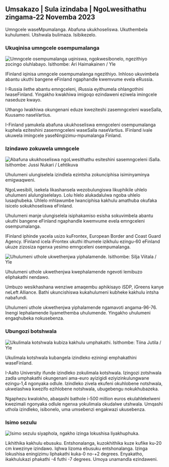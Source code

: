 ## Umsakazo \| Sula izindaba \| NgoLwesithathu zingama-22 Novemba 2023

Umngcele waseMpumalanga. Abafuna ukukhoseliswa. Ukuthembela kuhulumeni. Utshwala bulimaza. Isibikezelo.

### Ukuqinisa umngcele osempumalanga

![Umngcele osempumalanga uqiniswa, ngokwesibonelo, ngezithiyo zocingo oluhlabayo. Isithombe: Ari Haimakainen / Yle](https://images.cdn.yle.fi/image/upload/c_crop,h_3078,w_5472,x_0,y_157/ar_1.7777777777777777,c_fill,g_faces,w_01_1.q_auto:eco/f_auto/fl_lossy/v1700489748/39-1203622655b691ed016a)

IFinland iqinisa umngcele osempumalanga ngezithiyo. Inhloso ukuvimbela abantu ukuthi bangene eFinland ngaphandle kwemvume evela eRussia.

I-Russia ilethe abantu emngceleni, iRussia eyithumela ohlangothini lwaseFinland. Yingakho kwakhiwa imigoqo ezindaweni eziwela imingcele naseduze kwayo.

Uthango lwakhiwa okungenani eduze kweziteshi zasemngceleni waseSalla, Kuusamo naseVartius.

I-Finland yamukela abafuna ukukhoseliswa emngceleni osempumalanga kuphela eziteshini zasemngceleni waseSalla naseVartius. IFinland ivale ukuwela imingcele yaseNingizimu-mpumalanga Finland.

### Izindawo zokuwela umngcele

![Abafuna ukukhoseliswa ngoLwesithathu esiteshini sasemngceleni iSalla. Isithombe: Jussi Nukari / Lehtikuva](https://images.cdn.yle.fi/image/upload/c_crop,h_2879,w_5119,x_0,y_429/ar_1.7777777777777777,c_fill,g_faces,w_1_7.q_auto:eco/f_auto/fl_lossy/v1700655653/39-1204918655df1f3cef50)

Uhulumeni ulungiselela izindlela ezintsha zokunciphisa isiminyaminya emigwaqweni.

NgoLwesibili, isekela likashansela wezobulungiswa likuphikile uhlelo uhulumeni alulungiselelayo. Lolu hlelo alukadalulwa ngoba uhlelo lusaqhubeka. Uhlelo mhlawumbe lwanciphisa kakhulu amathuba okufaka isicelo sokukhoseliswa eFinland.

Uhulumeni manje ulungiselela isiphakamiso esisha sokuvimbela abantu ukuthi bangene eFinland ngaphandle kwemvume evela emngceleni osempumalanga.

IFinland iphinde yacela usizo kuFrontex, European Border and Coast Guard Agency. IFinland icela iFrontex ukuthi ithumele izikhulu ezingu-60 eFinland ukuze zizosiza ngenxa yesimo emngceleni osempumalanga.

![Uhulumeni uthole ukwethenjwa yiphalamende. Isithombe: Silja Viitala / Yle](https://images.cdn.yle.fi/image/upload/c_crop,h_2241,w_3983,x_0,y_325/ar_1.777777777777777,c_fill,g_faces,w_1_7.q_auto:eco/f_auto/fl_lossy/v1696934704/39-118409465252a7d6dc9d)

Uhulumeni uthole ukwethenjwa kwephalamende ngevoti lemibuzo eliphakathi nendawo.

Umbuzo wesikhashana wenziwe amaqembu aphikisayo iSDP, iGreens kanye neLeft Alliance. Bathi ukuncishiswa kukahulumeni kubheke kakhulu intsha nabafundi.

Uhulumeni uthole ukwethenjwa yiphalamende ngamavoti angama-96-76. Inengi lephalamende liyamethemba uhulumende. Yingakho uhulumeni engaqhubeka nokusebenza.

### Ubungozi botshwala

![Ukulimala kotshwala kubiza kakhulu umphakathi. Isithombe: Tiina Jutila / Yle](https://images.cdn.yle.fi/image/upload/c_crop,h_2944,w_5235,x_0,y_312/ar_1.7777777777777777,c_fill,g_faces,h_p/0r_1.q_auto:eco/f_auto/fl_lossy/v1700406169/39-1203003655a1febe291f)

Ukulimala kotshwala kubangela izindleko eziningi emphakathini waseFinland.

I-Aalto University ifunde izindleko zokulimala kotshwala. Izingozi zotshwala zadla umphakathi okungenani ama-euro ayizigidi eziyizinkulungwane ezingu-1,4 ngonyaka odlule. Izindleko zivela ekufeni okuhlobene notshwala, ukwelashwa kwezifo ezihlobene notshwala, ubugebengu nokukhubazeka.

Ngaphezu kwalokho, abaqashi bathole i-500 million euros ekulahlekelweni kwezimali ngonyaka odlule ngenxa yokulimala okudalwe utshwala. Umqashi uthola izindleko, isibonelo, uma umsebenzi engakwazi ukusebenza.

### Isimo sezulu

![Isimo sezulu siyaphola, ngakho izinga lokushisa liyakhuphuka.](https://images.cdn.yle.fi/image/upload/c_crop,h_1080,w_1919,x_0,y_0/ar_1.7777777777777777,c_fill,g_faces,wh_62/dpr_1.0/q_auto:eco/f_auto/fl_lossy/v1700671048/39-1205140655e2e229bced)

Likhithika kakhulu ebusuku. Entshonalanga, kuzokhithika kuze kufike ku-20 cm kwezinye izindawo. Iqhwa lizoma ebusuku entshonalanga. Izinga lokushisa eningizimu liphakathi kuka-0 no-+2 degrees. Enyakatho, ikakhulukazi phakathi -4 futhi -7 degrees. Umoya unamandla ezindaweni.